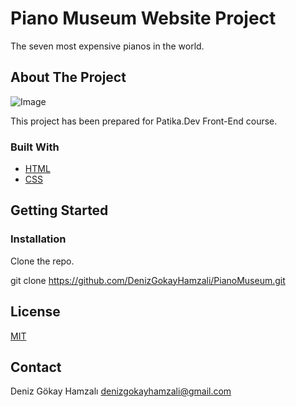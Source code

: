 # Piano Museum Website Project
The seven most expensive pianos in the world.

## About The Project
![Image](img/About%20the%20project.png)

This project has been prepared for Patika.Dev Front-End course.

### Built With
- [HTML](https://en.wikipedia.org/wiki/HTML)
- [CSS](https://en.wikipedia.org/wiki/CSS)

## Getting Started


### Installation 
Clone the repo.

git clone https://github.com/DenizGokayHamzali/PianoMuseum.git

## License
[MIT](choosealicense.com/licenses/mit/)

## Contact

Deniz Gökay Hamzalı 
<denizgokayhamzali@gmail.com>